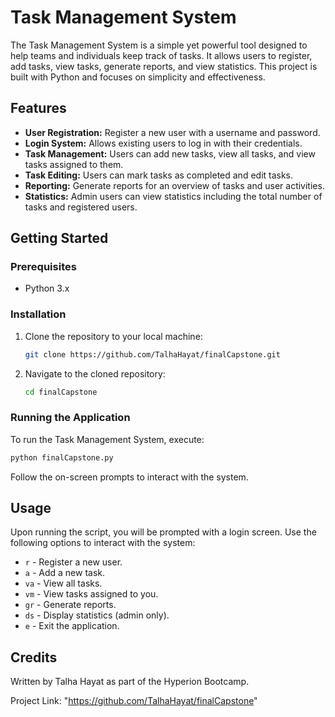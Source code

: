 # Task Management System

The Task Management System is a simple yet powerful tool designed to help teams and individuals keep track of tasks. It allows users to register, add tasks, view tasks, generate reports, and view statistics. This project is built with Python and focuses on simplicity and effectiveness.

## Features

- **User Registration:** Register a new user with a username and password.
- **Login System:** Allows existing users to log in with their credentials.
- **Task Management:** Users can add new tasks, view all tasks, and view tasks assigned to them.
- **Task Editing:** Users can mark tasks as completed and edit tasks.
- **Reporting:** Generate reports for an overview of tasks and user activities.
- **Statistics:** Admin users can view statistics including the total number of tasks and registered users.

## Getting Started

### Prerequisites

- Python 3.x

### Installation

1. Clone the repository to your local machine:
   ```sh
   git clone https://github.com/TalhaHayat/finalCapstone.git
   ```
2. Navigate to the cloned repository:
   ```sh
   cd finalCapstone
   ```

### Running the Application

To run the Task Management System, execute:

```sh
python finalCapstone.py
```

Follow the on-screen prompts to interact with the system.

## Usage

Upon running the script, you will be prompted with a login screen. Use the following options to interact with the system:

- `r` - Register a new user.
- `a` - Add a new task.
- `va` - View all tasks.
- `vm` - View tasks assigned to you.
- `gr` - Generate reports.
- `ds` - Display statistics (admin only).
- `e` - Exit the application.

## Credits

Written by Talha Hayat as part of the Hyperion Bootcamp.

Project Link: "https://github.com/TalhaHayat/finalCapstone"
